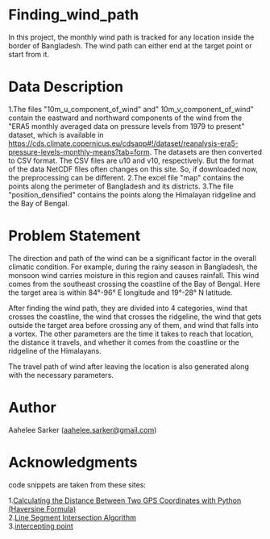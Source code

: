 # Finding_wind_path

In this project, the monthly wind path is tracked for any location inside the border of Bangladesh. The wind path can either end at the target point or start from it.

# Data Description

1.The files "10m_u_component_of_wind" and" 10m_v_component_of_wind" contain the eastward and northward components of the wind from the "ERA5 monthly averaged data on pressure levels from 1979 to present" dataset, which is available in https://cds.climate.copernicus.eu/cdsapp#!/dataset/reanalysis-era5-pressure-levels-monthly-means?tab=form. 
The datasets are then converted to CSV format. The CSV files are u10 and v10, respectively. But the format of the data NetCDF files often changes on this site. So, if downloaded now, the preprocessing can be different.
2.The excel file "map" contains the points along the perimeter of Bangladesh and its districts.
3.The file "position_densified" contains the points along the Himalayan ridgeline and the Bay of Bengal.


# Problem Statement

The direction and path of the wind can be a significant factor in the overall climatic condition. For example, during the rainy season in Bangladesh, the monsoon wind carries moisture in this region and causes rainfall. This wind comes from the southeast crossing the coastline of the Bay of Bengal. Here the target area is within 84°-96° E longitude and 19°-28° N latitude. 

After finding the wind path, they are divided into 4 categories, wind that crosses the coastline, the wind that crosses the ridgeline, the wind that gets outside the target area before crossing any of them, and wind that falls into a vortex. The other parameters are the time it takes to reach that location, the distance it travels, and whether it comes from the coastline or the ridgeline of the Himalayans.

The travel path of wind after leaving the location is also generated along with the necessary parameters. 

# Author

Aahelee Sarker (aahelee.sarker@gmail.com)

# Acknowledgments

code snippets are taken from  these sites:

1.<a href="https://nathanrooy.github.io/posts/2016-09-07/haversine-with-python/#%20y1%20=%20latitudes">Calculating the Distance Between Two GPS Coordinates with Python (Haversine Formula)</a> <br>
2.<a href="https://bryceboe.com/2006/10/23/line-segment-intersection-algorithm/">Line Segment Intersection Algorithm</a> <br>
3.<a href="http://paulbourke.net/geometry/pointlineplane/javascript.txt">intercepting point</a>
